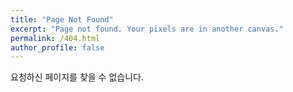 ```yaml
---
title: "Page Not Found"
excerpt: "Page not found. Your pixels are in another canvas."
permalink: /404.html
author_profile: false
---
```


요청하신 페이지를 찾을 수 없습니다.

<script>
  var GOOG_FIXURL_LANG = 'en';
  var GOOG_FIXURL_SITE = 'https://sleepup86.github.io'
</script>
<script src="https://linkhelp.clients.google.com/tbproxy/lh/wm/fixurl.js">
</script>
